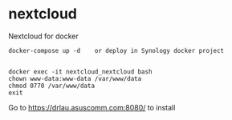 # nextcloud
Nextcloud for docker

	docker-compose up -d	or deploy in Synology docker project


	docker exec -it nextcloud_nextcloud bash
	chown www-data:www-data /var/www/data 
	chmod 0770 /var/www/data
	exit	

Go to https://drlau.asuscomm.com:8080/ to install

